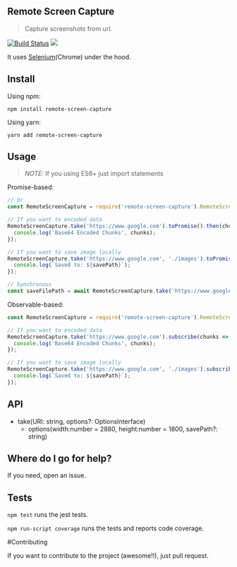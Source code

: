 ## Remote Screen Capture
> Capture screenshots from url.
<p align="left">
<a href="https://travis-ci.org/webhacking/remote-screen-capture"><img src="https://travis-ci.org/webhacking/remote-screen-capture.svg?branch=master" alt="Build Status"></a>
<a href="https://codecov.io/gh/webhacking/remote-screen-capture"><img src="https://codecov.io/gh/webhacking/remote-screen-capture/branch/master/graph/badge.svg" /></a>
</p>


It uses [Selenium](https://www.seleniumhq.org/)(Chrome) under the hood.

## Install
Using npm:
```
npm install remote-screen-capture
```

Using yarn:
```
yarn add remote-screen-capture
```

## Usage
> *NOTE:* If you using ES6+ just import statements

Promise-based:
```javascript
// Or 
const RemoteScreenCapture = require('remote-screen-capture').RemoteScreenCapture;

// If you want to encoded data
RemoteScreenCapture.take('https://www.google.com').toPromise().then(chunks => {
  console.log('Base64 Encoded Chunks', chunks);
});

// If you want to save image locally
RemoteScreenCapture.take('https://www.google.com', './images').toPromise().then(savePath => {
  console.log(`Saved to: ${savePath}`);
});

// Synchronous
const saveFilePath = await RemoteScreenCapture.take('https://www.google.com', './images').toPromise();
```

Observable-based:
```javascript
const RemoteScreenCapture = require('remote-screen-capture').RemoteScreenCapture;

// If you want to encoded data
RemoteScreenCapture.take('https://www.google.com').subscribe(chunks => {
  console.log('Base64 Encoded Chunks', chunks);
});

// If you want to save image locally
RemoteScreenCapture.take('https://www.google.com', './images').subscribe(savePath => {
  console.log(`Saved to: ${savePath}`);
});
```

## API
- take(URI: string, options?: OptionsInterface)
	- options(width:number = 2880, height:number = 1800, savePath?: string)

## Where do I go for help?
If you need, open an issue.


## Tests
`npm test` runs the jest tests.

`npm run-script coverage` runs the tests and reports code coverage.

#Contributing

If you want to contribute to the project (awesome!!), just pull request.








